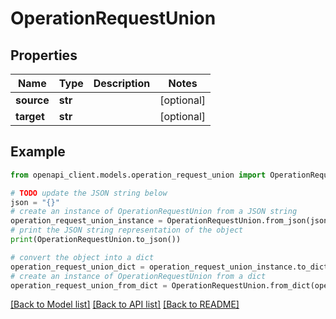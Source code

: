 # OperationRequestUnion


## Properties

Name | Type | Description | Notes
------------ | ------------- | ------------- | -------------
**source** | **str** |  | [optional] 
**target** | **str** |  | [optional] 

## Example

```python
from openapi_client.models.operation_request_union import OperationRequestUnion

# TODO update the JSON string below
json = "{}"
# create an instance of OperationRequestUnion from a JSON string
operation_request_union_instance = OperationRequestUnion.from_json(json)
# print the JSON string representation of the object
print(OperationRequestUnion.to_json())

# convert the object into a dict
operation_request_union_dict = operation_request_union_instance.to_dict()
# create an instance of OperationRequestUnion from a dict
operation_request_union_from_dict = OperationRequestUnion.from_dict(operation_request_union_dict)
```
[[Back to Model list]](../README.md#documentation-for-models) [[Back to API list]](../README.md#documentation-for-api-endpoints) [[Back to README]](../README.md)


